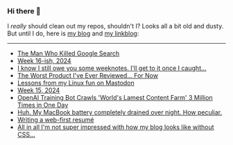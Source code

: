 ### Hi there 👋

I _really_ should clean out my repos, shouldn't I? Looks all a bit old and dusty. But until I do, here is [my blog](https://lostfocus.de/) and [my linkblog](https://dominikschwind.com/links):

--- 

<!-- POST-LIST:START -->
- [The Man Who Killed Google Search](https://www.wheresyoured.at/the-men-who-killed-google/)
- [Week 16-ish, 2024](https://lostfocus.de/2024/04/24/week-16-ish-2024/)
- [I know I still owe you some weeknotes. I&#39;ll get to it once I caught…](https://lostfocus.de/2024/04/23/232870/)
- [The Worst Product I&#39;ve Ever Reviewed... For Now](https://www.youtube.com/watch?v=TitZV6k8zfA)
- [Lessons from my Linux fun on Mastodon](https://rubenerd.com/lessons-from-my-linux-fun-on-mastodon/)
- [Week 15, 2024](https://lostfocus.de/2024/04/14/week-15-2024/)
- [OpenAI Training Bot Crawls &#39;World&#39;s Lamest Content Farm&#39; 3 Million Times in One Day](https://www.404media.co/openai-training-bot-crawls-worlds-lamest-content-farm-3-million-times-in-one-day/)
- [Huh. My MacBook battery completely drained over night. How peculiar.](https://lostfocus.de/2024/04/12/232857/)
- [Writing a web-first resumé](https://werd.io/2024/writing-a-web-first-resum%C3%A9)
- [All in all I&#39;m not super impressed with how my blog looks like without CSS…](https://lostfocus.de/2024/04/09/232847/)
<!-- POST-LIST:END -->

<!--
**lostfocus/lostfocus** is a ✨ _special_ ✨ repository because its `README.md` (this file) appears on your GitHub profile.

Here are some ideas to get you started:

- 🔭 I’m currently working on ...
- 🌱 I’m currently learning ...
- 👯 I’m looking to collaborate on ...
- 🤔 I’m looking for help with ...
- 💬 Ask me about ...
- 📫 How to reach me: ...
- 😄 Pronouns: ...
- ⚡ Fun fact: ...
-->
